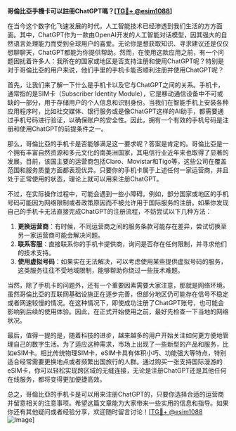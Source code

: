 **哥倫比亞手機卡可以註冊ChatGPT嗎？[[TG💪+ @esim1088](https://t.me/s/esim1088)]**

在当今这个数字化飞速发展的时代，人工智能技术已经渗透到我们生活的方方面面。其中，ChatGPT作为一款由OpenAI开发的人工智能对话模型，因其强大的自然语言处理能力而受到全球用户的喜爱。无论你是想获取知识、寻求建议还是仅仅想聊聊天，ChatGPT都能为你提供帮助。然而，在使用这款应用之前，有一个问题困扰着许多人：我所在的国家或地区是否支持注册和使用ChatGPT呢？特别是对于哥倫比亞的用户来说，他们手里的手机卡能否顺利注册并使用ChatGPT呢？

首先，让我们来了解一下什么是手机卡以及它与ChatGPT之间的关系。手机卡，通常指的是SIM卡（Subscriber Identity Module），它是移动通信设备中不可或缺的一部分，用于存储用户的个人信息和识别身份。当我们在智能手机上安装各种应用程序时，比如社交媒体、银行服务或是像ChatGPT这样的AI助手，都需要通过手机号码进行验证，以确保账户的安全性。因此，拥有一个有效的手机号码是注册和使用ChatGPT的前提条件之一。

那么，哥倫比亞的手机卡是否能够满足这一要求呢？答案是肯定的。哥倫比亞是一个拥有丰富自然资源和多元文化的南美洲国家，其电信行业近年来也取得了显著的发展。目前，该国主要的运营商包括Claro、Movistar和Tigo等，这些公司在覆盖范围和服务质量方面都表现优异。只要你的手机卡属于上述任何一家运营商，并且处于正常使用的状态，理论上就可以用来注册ChatGPT。

不过，在实际操作过程中，可能会遇到一些小障碍。例如，部分国家或地区的手机号码可能因为网络限制或者政策原因而不被允许用于国际服务的注册。如果你发现自己的手机卡无法直接完成ChatGPT的注册流程，不妨尝试以下几种方法：

1. **更换运营商**：有时候，不同运营商之间的服务条款可能存在差异，尝试切换至另一家运营商可能会解决问题。
2. **联系客服**：直接联系你的手机卡提供商，询问是否存在任何限制，并寻求他们的技术支持。
3. **使用虚拟号码**：如果实在无法解决，可以考虑使用某些提供虚拟号码的服务，这类服务往往不受地域限制，能够帮助你绕过一些技术难题。

当然，除了手机卡的问题外，还有一个重要因素需要大家注意，那就是网络环境。虽然哥倫比亞的互联网基础设施正在逐步完善，但部分地区仍可能存在信号不稳定或者网速较慢的情况。在这种情况下，即使成功注册了ChatGPT账号，也可能会影响到后续的使用体验。因此，在正式开始使用之前，最好先检查一下当地的网络状况。

最后，值得一提的是，随着科技的进步，越来越多的用户开始关注如何更方便地管理自己的数字生活。为了适应这种需求，市场上出现了一些新型的产品和服务，比如eSIM卡。相比传统物理SIM卡，eSIM卡具有体积小巧、功能强大等特点，特别适合经常需要更换地点或者频繁出国旅行的人群。通过购买一张支持国际漫游的eSIM卡，你可以轻松实现跨区域的无缝连接，无论是注册ChatGPT还是其他任何在线服务，都将变得更加便捷高效。

总之，哥倫比亞的手机卡是可以用来注册ChatGPT的，只要你选择合适的运营商并留意相关的注意事项。希望这篇文章能为大家带来一些实用的信息和指导。如果你还有其他疑问或者经验分享，欢迎随时留言讨论！[[TG💪+ @esim1088](https://t.me/s/esim1088) ![Image](https://i.postimg.cc/4NQfJmqS/Snipaste-2025-05-13-00-14-12.png)]